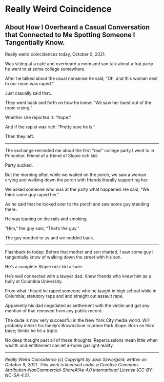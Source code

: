 # Really Weird Coincidence

## About How I Overheard a Casual Conversation that Connected to Me Spotting Someone I Tangentially Know.

Really weird coincidences today, October 9, 2021.

Was sitting at a café and overheard a mom and son talk about a frat party he went to at some college somewhere.

After he talked about the usual nonsense he said, “Oh, and this woman next to our room was raped.”

Just casually said that..

They went back and forth on how he knew: “We saw her burst out of the room crying.”

Whether she reported it: “Nope.”

And if the rapist was rich: “Pretty sure he is.”

Then they left.

***

The exchange reminded me about the first “real” college party I went to in Princeton. Friend of a friend of Slopie rich kid.

Party sucked.

But the morning after, while we waited on the porch, we saw a woman crying and walking down the porch with friends literally supporting her.

We asked someone who was at the party what happened. He said, “We think some guy raped her.”

As he said that he looked over to the porch and saw some guy standing there.

He was leaning on the rails and smoking.

“Him,” the guy said, “That’s the guy.”

The guy nodded to us and we nodded back.

***

Flashback to today: Before that mother and son chatted, I saw some guy I tangentially know of walking down the street with his son.

He’s a complete Slopie rich-kid a-hole. 

He’s well connected with a lawyer dad. Knew friends who knew him as a bully at Columbia University.

From what I heard he raped someone who he taught in high school while in Columbia; statutory rape and and straight out assault rape.

Apparently his dad negotiated as settlement with the victim and got any mention of that removed from any public record.

The dude is now very successful in the New York City media world. Will probably inherit his family’s Brownstone in prime Park Slope. Born on third base; thinks he hit a triple.

No deep thought past all of these thoughts: Repercussions mean little when wealth and entitlement can let a-holes gaslight reality.

***

*Really Weird Coincidence (c) Copyright by Jack Szwergold; written on October 9, 2021. This work is licensed under a Creative Commons Attribution-NonCommercial-ShareAlike 4.0 International License (CC-BY-NC-SA-4.0).*